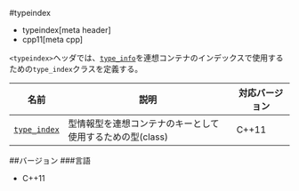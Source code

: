 #typeindex
* typeindex[meta header]
* cpp11[meta cpp]

`<typeindex>`ヘッダでは、[`type_info`](/reference/typeinfo/type_info.md)を連想コンテナのインデックスで使用するための`type_index`クラスを定義する。


| 名前 | 説明 | 対応バージョン |
|-------------------------------------------|-----------------------------------------------------------|-------|
| [`type_index`](typeindex/type_index.md) | 型情報型を連想コンテナのキーとして使用するための型(class) | C++11 |


##バージョン
###言語
- C++11

